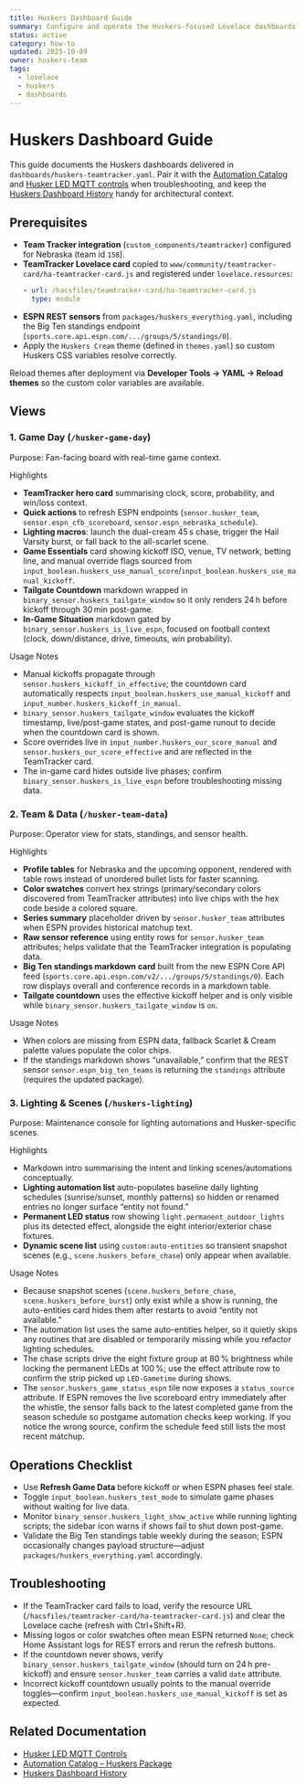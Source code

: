```yaml
---
title: Huskers Dashboard Guide
summary: Configure and operate the Huskers-focused Lovelace dashboards.
status: active
category: how-to
updated: 2025-10-09
owner: huskers-team
tags:
  - lovelace
  - huskers
  - dashboards
---
```


# Huskers Dashboard Guide

This guide documents the Huskers dashboards delivered in `dashboards/huskers-teamtracker.yaml`. Pair it with the [Automation Catalog](../../reference/automations.md) and [Husker LED MQTT controls](../lighting/husker-led-mqtt.md) when troubleshooting, and keep the [Huskers Dashboard History](../../explanation/huskers-dashboard-history.md) handy for architectural context.

## Prerequisites
- **Team Tracker integration** (`custom_components/teamtracker`) configured for Nebraska (team id `158`).
- **TeamTracker Lovelace card** copied to `www/community/teamtracker-card/ha-teamtracker-card.js` and registered under `lovelace.resources`:
  ```yaml
  - url: /hacsfiles/teamtracker-card/ha-teamtracker-card.js
    type: module
  ```
- **ESPN REST sensors** from `packages/huskers_everything.yaml`, including the Big Ten standings endpoint (`sports.core.api.espn.com/.../groups/5/standings/0`).
- Apply the `Huskers Cream` theme (defined in `themes.yaml`) so custom Huskers CSS variables resolve correctly.

Reload themes after deployment via **Developer Tools → YAML → Reload themes** so the custom color variables are available.

## Views

### 1. Game Day (`/husker-game-day`)
Purpose: Fan-facing board with real-time game context.

Highlights
- **TeamTracker hero card** summarising clock, score, probability, and win/loss context.
- **Quick actions** to refresh ESPN endpoints (`sensor.husker_team`, `sensor.espn_cfb_scoreboard`, `sensor.espn_nebraska_schedule`).
- **Lighting macros**: launch the dual-cream 45 s chase, trigger the Hail Varsity burst, or fall back to the all-scarlet scene.
- **Game Essentials** card showing kickoff ISO, venue, TV network, betting line, and manual override flags sourced from `input_boolean.huskers_use_manual_score`/`input_boolean.huskers_use_manual_kickoff`.
- **Tailgate Countdown** markdown wrapped in `binary_sensor.huskers_tailgate_window` so it only renders 24 h before kickoff through 30 min post-game.
- **In-Game Situation** markdown gated by `binary_sensor.huskers_is_live_espn`, focused on football context (clock, down/distance, drive, timeouts, win probability).

Usage Notes
- Manual kickoffs propagate through `sensor.huskers_kickoff_in_effective`; the countdown card automatically respects `input_boolean.huskers_use_manual_kickoff` and `input_number.huskers_kickoff_in_manual`.
- `binary_sensor.huskers_tailgate_window` evaluates the kickoff timestamp, live/post-game states, and post-game runout to decide when the countdown card is shown.
- Score overrides live in `input_number.huskers_our_score_manual` and `sensor.huskers_our_score_effective` and are reflected in the TeamTracker card.
- The in-game card hides outside live phases; confirm `binary_sensor.huskers_is_live_espn` before troubleshooting missing data.

### 2. Team & Data (`/husker-team-data`)
Purpose: Operator view for stats, standings, and sensor health.

Highlights
- **Profile tables** for Nebraska and the upcoming opponent, rendered with table rows instead of unordered bullet lists for faster scanning.
- **Color swatches** convert hex strings (primary/secondary colors discovered from TeamTracker attributes) into live chips with the hex code beside a colored square.
- **Series summary** placeholder driven by `sensor.husker_team` attributes when ESPN provides historical matchup text.
- **Raw sensor reference** using entity rows for `sensor.husker_team` attributes; helps validate that the TeamTracker integration is populating data.
- **Big Ten standings markdown card** built from the new ESPN Core API feed (`sports.core.api.espn.com/v2/.../groups/5/standings/0`). Each row displays overall and conference records in a markdown table.
- **Tailgate countdown** uses the effective kickoff helper and is only visible while `binary_sensor.huskers_tailgate_window` is `on`.

Usage Notes
- When colors are missing from ESPN data, fallback Scarlet & Cream palette values populate the color chips.
- If the standings markdown shows “unavailable,” confirm that the REST sensor `sensor.espn_big_ten_teams` is returning the `standings` attribute (requires the updated package).

### 3. Lighting & Scenes (`/huskers-lighting`)
Purpose: Maintenance console for lighting automations and Husker-specific scenes.

Highlights
- Markdown intro summarising the intent and linking scenes/automations conceptually.
- **Lighting automation list** auto-populates baseline daily lighting schedules (sunrise/sunset, monthly patterns) so hidden or renamed entries no longer surface “entity not found.”
- **Permanent LED status** row showing `light.permanent_outdoor_lights` plus its detected effect, alongside the eight interior/exterior chase fixtures.
- **Dynamic scene list** using `custom:auto-entities` so transient snapshot scenes (e.g., `scene.huskers_before_chase`) only appear when available.

Usage Notes
- Because snapshot scenes (`scene.huskers_before_chase`, `scene.huskers_before_burst`) only exist while a show is running, the auto-entities card hides them after restarts to avoid “entity not available.”
- The automation list uses the same auto-entities helper, so it quietly skips any routines that are disabled or temporarily missing while you refactor lighting schedules.
- The chase scripts drive the eight fixture group at 80 % brightness while locking the permanent LEDs at 100 %; use the effect attribute row to confirm the strip picked up `LED-Gametime` during shows.
- The `sensor.huskers_game_status_espn` tile now exposes a `status_source` attribute. If ESPN removes the live scoreboard entry immediately after the whistle, the sensor falls back to the latest completed game from the season schedule so postgame automation checks keep working. If you notice the wrong source, confirm the schedule feed still lists the most recent matchup.

## Operations Checklist
- Use **Refresh Game Data** before kickoff or when ESPN phases feel stale.
- Toggle `input_boolean.huskers_test_mode` to simulate game phases without waiting for live data.
- Monitor `binary_sensor.huskers_light_show_active` while running lighting scripts; the sidebar icon warns if shows fail to shut down post-game.
- Validate the Big Ten standings table weekly during the season; ESPN occasionally changes payload structure—adjust `packages/huskers_everything.yaml` accordingly.

## Troubleshooting
- If the TeamTracker card fails to load, verify the resource URL (`/hacsfiles/teamtracker-card/ha-teamtracker-card.js`) and clear the Lovelace cache (refresh with Ctrl+Shift+R).
- Missing logos or color swatches often mean ESPN returned `None`; check Home Assistant logs for REST errors and rerun the refresh buttons.
- If the countdown never shows, verify `binary_sensor.huskers_tailgate_window` (should turn on 24 h pre-kickoff) and ensure `sensor.husker_team` carries a valid `date` attribute.
- Incorrect kickoff countdown usually points to the manual override toggles—confirm `input_boolean.huskers_use_manual_kickoff` is set as expected.

## Related Documentation
- [Husker LED MQTT Controls](../lighting/husker-led-mqtt.md)
- [Automation Catalog – Huskers Package](../../reference/automations.md#huskers-package-packageshuskers_everythingyaml)
- [Huskers Dashboard History](../../explanation/huskers-dashboard-history.md)
